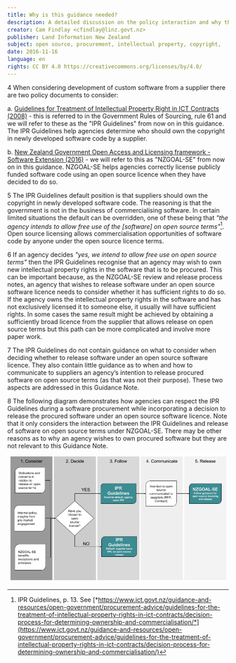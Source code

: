 ```yaml
---
title: Why is this guidance needed?
description: A detailed discussion on the policy interaction and why the open source guidance is needed.
creator: Cam Findlay <cfindlay@linz.govt.nz>
publisher: Land Information New Zealand
subject: open source, procurement, intellectual property, copyright,
date: 2016-11-16
language: en
rights: CC BY 4.0 https://creativecommons.org/licenses/by/4.0/
---
```


4 When considering development of custom software from a supplier there
are two policy documents to consider:

 a. [Guidelines for Treatment of Intellectual Property Right in ICT
    Contracts (2008)](https://www.ict.govt.nz/guidance-and-resources/open-government/procurement-advice/guidelines-for-the-treatment-of-intellectual-property-rights-in-ict-contracts/) -
    this is referred to in the Government Rules of Sourcing, rule 61 and
    we will refer to these as the "IPR Guidelines" from now on in
    this guidance. The IPR Guidelines help agencies determine who should
    own the copyright in newly developed software code by a supplier.

 b. [New Zealand Government Open Access and Licensing framework -
    Software
    Extension (2016)](https://www.ict.govt.nz/guidance-and-resources/open-government/new-zealand-government-open-access-and-licensing-nzgoal-framework/nzgoal-se/) -
    we will refer to this as "NZGOAL-SE" from now on in this guidance.
    NZGOAL-SE helps agencies correctly license publicly funded software
    code using an open source licence when they have decided to do so.

5 The IPR Guidelines default position is that suppliers should own the
copyright in newly developed software code. The reasoning is that the
government is not in the business of commercialising software. In
certain limited situations the default can be overridden, one of these
being that *"the agency intends to allow free use of the \[software\] on
open source terms"*[^1]. Open source licensing allows commercialisation
opportunities of software code by anyone under the open source licence
terms.

6 If an agency decides *"yes, we intend to allow free use on open source
terms"* then the IPR Guidelines recognise that an agency may wish to own
new intellectual property rights in the software that is to be procured.
This can be important because, as the NZGOAL-SE review and release
process notes, an agency that wishes to release software under an open
source software licence needs to consider whether it has sufficient
rights to do so. If the agency owns the intellectual property rights in
the software and has not exclusively licensed it to someone else, it
usually will have sufficient rights. In some cases the same result might
be achieved by obtaining a sufficiently broad licence from the supplier
that allows release on open source terms but this path can be more
complicated and involve more paper work.

7 The IPR Guidelines do not contain guidance on what to consider when
deciding whether to release software under an open source software
licence. They also contain little guidance as to when and how to
communicate to suppliers an agency’s intention to release procured
software on open source terms (as that was not their purpose). These two
aspects are addressed in this Guidance Note.

8 The following diagram demonstrates how agencies can respect the IPR
Guidelines during a software procurement while incorporating a decision
to release the procured software under an open source software licence.
Note that it only considers the interaction between the IPR Guidelines
and release of software on open source terms under NZGOAL-SE. There may
be other reasons as to why an agency wishes to own procured software but
they are not relevant to this Guidance Note.

![open source procurement decision](../../img/gn1-release-process-procurement.png)

[^1]: IPR Guidelines, p. 13. See
    [*https://www.ict.govt.nz/guidance-and-resources/open-government/procurement-advice/guidelines-for-the-treatment-of-intellectual-property-rights-in-ict-contracts/decision-process-for-determining-ownership-and-commercialisation/*](https://www.ict.govt.nz/guidance-and-resources/open-government/procurement-advice/guidelines-for-the-treatment-of-intellectual-property-rights-in-ict-contracts/decision-process-for-determining-ownership-and-commercialisation/)
